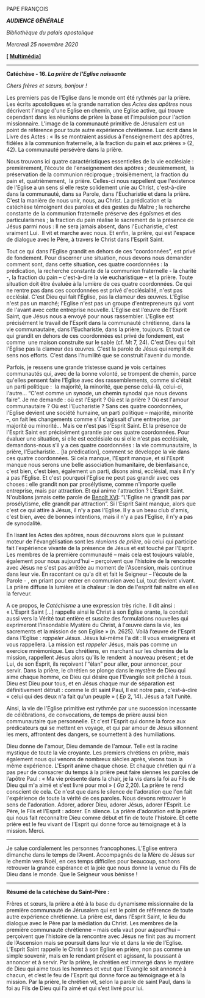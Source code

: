 PAPE FRANÇOIS

***AUDIENCE GÉNÉRALE***

*Bibliothèque du palais apostolique*

*Mercredi 25 novembre 2020*

**[ [Multimédia](http://w2.vatican.va/content/francesco/fr/events/event.dir.html/content/vaticanevents/fr/2020/11/25/udienzagenerale.html)]**

*** * ***

**Catéchèse - 16. *La prière de l'Eglise naissante***

*Chers frères et sœurs, bonjour !*

Les premiers pas de l'Eglise dans le monde ont été rythmés par la prière. Les écrits apostoliques et la grande narration des *Actes des apôtres* nous décrivent l'image d'une Eglise en chemin, une Eglise active, qui trouve cependant dans les réunions de prière la base et l'impulsion pour l'action missionnaire. L'image de la communauté primitive de Jérusalem est un point de référence pour toute autre expérience chrétienne. Luc écrit dans le Livre des Actes : « Ils se montraient assidus à l'enseignement des apôtres, fidèles à la communion fraternelle, à la fraction du pain et aux prières » (2, 42). La communauté persévère dans la prière.

Nous trouvons ici quatre caractéristiques essentielles de la vie ecclésiale : premièrement, l’écoute de l'enseignement des apôtres ; deuxièmement,  la préservation de la communion réciproque ; troisièmement, la fraction du pain et, quatrièmement,  la prière. Celles-ci nous rappellent que l'existence de l'Eglise a un sens si elle reste solidement unie au Christ, c'est-à-dire dans la communauté, dans sa Parole, dans l'Eucharistie et dans la prière. C'est la manière de nous unir, nous, au Christ. La prédication et la catéchèse témoignent des paroles et des gestes du Maître ; la recherche constante de la communion fraternelle préserve des égoïsmes et des particularismes ; la fraction du pain réalise le sacrement de la présence de Jésus parmi nous : Il ne sera jamais absent, dans l'Eucharistie, c'est vraiment Lui.  Il vit et marche avec nous. Et enfin, la prière, qui est l'espace de dialogue avec le Père, à travers le Christ dans l'Esprit Saint.

Tout ce qui dans l'Eglise grandit en dehors de ces “coordonnées”, est privé de fondement. Pour discerner une situation, nous devons nous demander comment sont, dans cette situation, ces quatre coordonnées : la prédication, la recherche constante de la communion fraternelle - la charité -, la fraction du pain – c'est-à-dire la vie eucharistique – et la prière. Toute situation doit être évaluée à la lumière de ces quatre coordonnées. Ce qui ne rentre pas dans ces coordonnées est privé d'ecclésialité, n'est pas ecclésial. C'est Dieu qui fait l'Eglise, pas la clameur des œuvres. L'Eglise n'est pas un marché; l'Eglise n'est pas un groupe d'entrepreneurs qui vont de l'avant avec cette entreprise nouvelle. L'Eglise est l’œuvre de l'Esprit Saint, que Jésus nous a envoyé pour nous rassembler. L'Eglise est précisément le travail de l'Esprit dans la communauté chrétienne, dans la vie communautaire, dans l'Eucharistie, dans la prière, toujours. Et tout ce qui grandit en dehors de ces coordonnées est privé de fondement, est comme  une maison construite sur le sable (cf. Mt 7, 24). C'est Dieu qui fait l'Eglise pas la clameur des œuvres. C'est la parole de Jésus qui remplit de sens nos efforts. C'est dans l'humilité que se construit l'avenir du monde.

Parfois, je ressens une grande tristesse quand je vois certaines communautés qui, avec de la bonne volonté, se trompent de chemin, parce qu'elles pensent faire l'Eglise avec des rassemblements, comme si c'était un parti politique :  la majorité, la minorité, que pense celui-là, celui-ci, l'autre… “C'est comme un synode, un chemin synodal que nous devons faire”. Je me demande : où est l'Esprit ? Où est la prière ? Où est l'amour communautaire ? Où est l'Eucharistie ? Sans ces quatre coordonnées, l'Eglise devient une société humaine, un parti politique – majorité, minorité  –, on fait les changements comme s'il s'agissait d'une entreprise, par majorité ou minorité... Mais ce n'est pas l'Esprit Saint. Et la présence de l'Esprit Saint est précisément garantie par ces quatre coordonnées. Pour évaluer une situation, si elle est ecclésiale ou si elle n'est pas ecclésiale, demandons-nous s'il y a ces quatre coordonnées : la vie communautaire, la prière, l'Eucharistie… [la prédication], comment se développe la vie dans ces quatre coordonnées. Si cela manque, l'Esprit manque, et si l'Esprit manque nous serons une belle association humanitaire, de bienfaisance, c'est bien, c'est bien, également un parti, disons ainsi, ecclésial, mais il n'y a pas l'Eglise. Et c'est pourquoi l'Eglise ne peut pas grandir avec ces choses : elle grandit non par prosélytisme, comme n'importe quelle entreprise, mais par attraction. Et qui anime l'attraction ? L'Esprit Saint. N'oublions jamais cette parole de [Benoît XVI](http://www.vatican.va/content/benedict-xvi/fr.html): “L'Eglise ne grandit pas par prosélytisme, elle grandit par attraction”. Si l'Esprit Saint manque, alors que c'est ce qui attire à Jésus, il n'y a pas l'Eglise. Il y a un beau club d'amis, c'est bien, avec de bonnes intentions, mais il n'y a pas l'Eglise, il n'y a pas de synodalité.

En lisant les Actes des apôtres, nous découvrons alors que le puissant moteur de l'évangélisation sont les *réunions de prière*, où celui qui participe fait l'expérience vivante de la présence de Jésus et est touché par l'Esprit. Les membres de la première communauté – mais cela est toujours valable, également pour nous aujourd'hui – perçoivent que l'histoire de la rencontre avec Jésus ne s'est pas arrêtée au moment de l'Ascension, mais continue dans leur vie. En racontant ce qu'a dit et fait le Seigneur – l'écoute de la Parole - , en priant pour entrer en communion avec Lui, tout devient vivant. La prière diffuse la lumière et la chaleur : le don de l'esprit fait naître en elles la ferveur.

A ce propos, le *Catéchisme* a une expression très riche. Il dit ainsi : « L'Esprit Saint […] rappelle ainsi le Christ à son Eglise orante, la conduit aussi vers la Vérité tout entière et suscite des formulations nouvelles qui exprimeront l'insondable Mystère du Christ, à l'œuvre dans la vie, les sacrements et la mission de son Eglise » (n. 2625). Voilà l’œuvre de l'Esprit dans l'Eglise : *rappeler Jésus*. Jésus lui-même l'a dit : Il vous enseignera et vous rappellera. La mission est *rappeler* Jésus, mais pas comme un exercice mnémonique. Les chrétiens, en marchant sur les chemins de la mission, rappellent Jésus alors qu'ils le rendent  à nouveau présent ; et de Lui, de son Esprit, ils reçoivent l'“élan” pour aller, pour annoncer, pour servir. Dans la prière, le chrétien se plonge dans le mystère de Dieu qui aime chaque homme, ce Dieu qui désire que l'Evangile soit prêché à tous. Dieu est Dieu pour tous, et en Jésus chaque mur de séparation est définitivement détruit : comme le dit saint Paul, Il est notre paix, c'est-à-dire « celui qui des deux n'a fait qu'un peuple » ( *Ep* 2, 14). Jésus a fait l'unité.

Ainsi, la vie de l'Eglise primitive est rythmée par une succession incessante de célébrations, de convocations, de temps de prière aussi bien communautaire que personnelle. Et c'est l'Esprit qui donne la force aux prédicateurs qui se mettent en voyage, et qui par amour de Jésus sillonnent les mers, affrontent des dangers, se soumettent à des humiliations.

Dieu donne de l'amour, Dieu demande de l'amour. Telle est la racine mystique de toute la vie croyante. Les premiers chrétiens en prière, mais également nous qui venons de nombreux siècles après, vivons tous la même expérience. L'Esprit anime chaque chose. Et chaque chrétien qui n'a pas peur de consacrer du temps à la prière peut faire siennes les paroles de l’apôtre Paul : « Ma vie présente dans la chair, je la vis dans la foi au Fils de Dieu qui m'a aimé et s'est livré pour moi » ( *Ga* 2,20). La prière te rend conscient de cela. Ce n'est que dans le silence de l'adoration que l'on fait l'expérience de toute la vérité de ces paroles. Nous devons retrouver le sens de l'adoration. Adorer, adorer Dieu, adorer Jésus, adorer l'Esprit. Le Père, le Fils et l'Esprit : adorer. En silence. La prière d'adoration est la prière qui nous fait reconnaître Dieu comme début et fin de toute l'histoire. Et cette prière est le feu vivant de l'Esprit qui donne force au témoignage et à la mission. Merci.

* * *

Je salue cordialement les personnes francophones. L’Eglise entrera dimanche dans le temps de l’Avent. Accompagnés de la Mère de Jésus sur le chemin vers Noël, en ces temps difficiles pour beaucoup, sachons retrouver la grande espérance et la joie que nous donne la venue du Fils de Dieu dans le monde. Que le Seigneur vous bénisse !

* * *

**Résumé de la catéchèse du Saint-Père :**

Frères et sœurs, la prière a été à la base du dynamisme missionnaire de la première communauté de Jérusalem qui est le point de référence de toute autre expérience chrétienne. La prière est, dans l’Esprit Saint, le lieu du dialogue avec le Père par la médiation du Christ. Les membres de la première communauté chrétienne – mais cela vaut pour aujourd’hui – perçoivent que l’histoire de la rencontre avec Jésus ne finit pas au moment de l’Ascension mais se poursuit dans leur vie et dans la vie de l’Eglise. L’Esprit Saint rappelle le Christ à son Eglise en prière, non pas comme un simple souvenir, mais en le rendant présent et agissant, la poussant à annoncer et à servir. Par la prière, le chrétien est immergé dans le mystère de Dieu qui aime tous les hommes et veut que l’Evangile soit annoncé à chacun, et c’est le feu de l’Esprit qui donne force au témoignage et à la mission. Par la prière, le chrétien vit, selon la parole de saint Paul, dans la foi au Fils de Dieu qui l’a aimé et qui s’est livré pour lui.